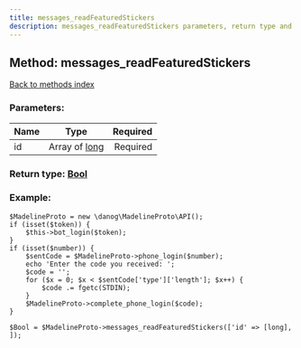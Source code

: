 ```yaml
---
title: messages_readFeaturedStickers
description: messages_readFeaturedStickers parameters, return type and example
---
```

## Method: messages\_readFeaturedStickers  
[Back to methods index](index.md)


### Parameters:

| Name     |    Type       | Required |
|----------|:-------------:|---------:|
|id|Array of [long](../types/long.md) | Required|


### Return type: [Bool](../types/Bool.md)

### Example:


```
$MadelineProto = new \danog\MadelineProto\API();
if (isset($token)) {
    $this->bot_login($token);
}
if (isset($number)) {
    $sentCode = $MadelineProto->phone_login($number);
    echo 'Enter the code you received: ';
    $code = '';
    for ($x = 0; $x < $sentCode['type']['length']; $x++) {
        $code .= fgetc(STDIN);
    }
    $MadelineProto->complete_phone_login($code);
}

$Bool = $MadelineProto->messages_readFeaturedStickers(['id' => [long], ]);
```